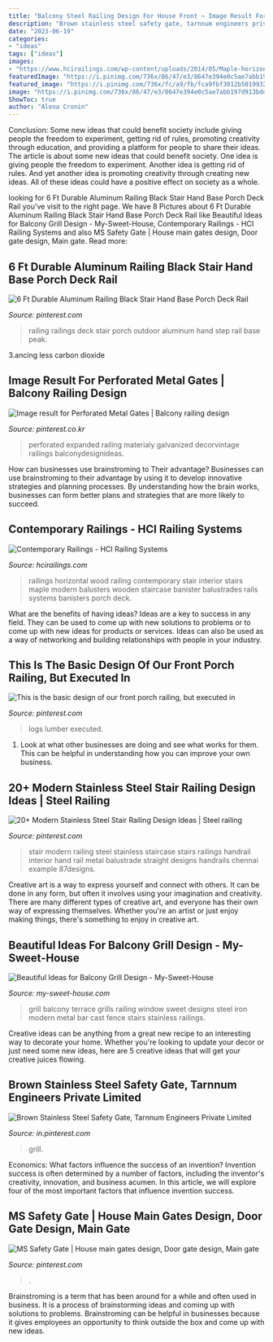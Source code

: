 ```yaml
---
title: "Balcony Steel Railing Design For House Front ~ Image Result For Perforated Metal Gates"
description: "Brown stainless steel safety gate, tarnnum engineers private limited"
date: "2023-06-19"
categories:
- "ideas"
tags: ["ideas"]
images:
- "https://www.hcirailings.com/wp-content/uploads/2014/05/Maple-horizontal-wood.jpg"
featuredImage: "https://i.pinimg.com/736x/86/47/e3/8647e394e0c5ae7abb197d913bdde6b5.jpg"
featured_image: "https://i.pinimg.com/736x/fc/a9/fb/fca9fbf3012b5019932b963be04d163a.jpg"
image: "https://i.pinimg.com/736x/86/47/e3/8647e394e0c5ae7abb197d913bdde6b5.jpg"
ShowToc: true
author: "Alena Cronin"
---
```



Conclusion: Some new ideas that could benefit society include giving people the freedom to experiment, getting rid of rules, promoting creativity through education, and providing a platform for people to share their ideas.
The article is about some new ideas that could benefit society. One idea is giving people the freedom to experiment. Another idea is getting rid of rules. And yet another idea is promoting creativity through creating new ideas. All of these ideas could have a positive effect on society as a whole.

	

		
looking for 6 Ft Durable Aluminum Railing Black Stair Hand Base Porch Deck Rail you've visit to the right page. We have 8 Pictures about 6 Ft Durable Aluminum Railing Black Stair Hand Base Porch Deck Rail like Beautiful Ideas for Balcony Grill Design - My-Sweet-House, Contemporary Railings - HCI Railing Systems and also MS Safety Gate | House main gates design, Door gate design, Main gate. Read more:
		
    
## 6 Ft Durable Aluminum Railing Black Stair Hand Base Porch Deck Rail

<img loading=lazy src="https://i.pinimg.com/736x/2d/19/a7/2d19a7731d203f0703e3d4ed99fb3526.jpg" onerror="this.onerror=null;this.src='https://tse1.mm.bing.net/th?id=OIP.RXCLTr9t9g84WNtdWfvFVAHaHa&amp;pid=15.1';" alt="6 Ft Durable Aluminum Railing Black Stair Hand Base Porch Deck Rail">

_Source: pinterest.com_

>railing railings deck stair porch outdoor aluminum hand step rail base peak. 

	

3.ancing less carbon dioxide 

    
## Image Result For Perforated Metal Gates | Balcony Railing Design

<img loading=lazy src="https://i.pinimg.com/736x/61/21/5b/61215bb3fc5123bafe4f65f7c289572f.jpg" onerror="this.onerror=null;this.src='https://tse2.mm.bing.net/th?id=OIP.ONEa2Gr-mJby43Uo4k038gAAAA&amp;pid=15.1';" alt="Image result for Perforated Metal Gates | Balcony railing design">

_Source: pinterest.co.kr_

>perforated expanded railing materialy galvanized decorvintage railings balconydesignideas. 

	

How can businesses use brainstroming to Their advantage?
Businesses can use brainstroming to their advantage by using it to develop innovative strategies and planning processes. By understanding how the brain works, businesses can form better plans and strategies that are more likely to succeed.

    
## Contemporary Railings - HCI Railing Systems

<img loading=lazy src="https://www.hcirailings.com/wp-content/uploads/2014/05/Maple-horizontal-wood.jpg" onerror="this.onerror=null;this.src='https://tse2.mm.bing.net/th?id=OIP.JKvFapr2B84IeLmeZc9PawHaE7&amp;pid=15.1';" alt="Contemporary Railings - HCI Railing Systems">

_Source: hcirailings.com_

>railings horizontal wood railing contemporary stair interior stairs maple modern balusters wooden staircase banister balustrades rails systems banisters porch deck. 

	

What are the benefits of having ideas?
Ideas are a key to success in any field. They can be used to come up with new solutions to problems or to come up with new ideas for products or services. Ideas can also be used as a way of networking and building relationships with people in your industry.

    
## This Is The Basic Design Of Our Front Porch Railing, But Executed In

<img loading=lazy src="https://i.pinimg.com/736x/5a/5c/84/5a5c84304881594b3837b91faa2f27ef.jpg" onerror="this.onerror=null;this.src='https://tse1.mm.bing.net/th?id=OIP.2nFDPZ6EsTUlvWc6amqRKwHaLF&amp;pid=15.1';" alt="This is the basic design of our front porch railing, but executed in">

_Source: pinterest.com_

>logs lumber executed. 

	

1. Look at what other businesses are doing and see what works for them. This can be helpful in understanding how you can improve your own business. 

    
## 20+ Modern Stainless Steel Stair Railing Design Ideas | Steel Railing

<img loading=lazy src="https://i.pinimg.com/736x/86/47/e3/8647e394e0c5ae7abb197d913bdde6b5.jpg" onerror="this.onerror=null;this.src='https://tse1.mm.bing.net/th?id=OIP.8ikiskagKYSHMEZLUo1r5AHaJ4&amp;pid=15.1';" alt="20+ Modern Stainless Steel Stair Railing Design Ideas | Steel railing">

_Source: pinterest.com_

>stair modern railing steel stainless staircase stairs railings handrail interior hand rail metal balustrade straight designs handrails chennai example 87designs. 

	

Creative art is a way to express yourself and connect with others. It can be done in any form, but often it involves using your imagination and creativity. There are many different types of creative art, and everyone has their own way of expressing themselves. Whether you're an artist or just enjoy making things, there's something to enjoy in creative art.

    
## Beautiful Ideas For Balcony Grill Design - My-Sweet-House

<img loading=lazy src="https://my-sweet-house.com/wp-content/uploads/2014/06/balcony-grill-design-2.jpg" onerror="this.onerror=null;this.src='https://tse2.mm.bing.net/th?id=OIP.lrv42FsmneTyO0GZTaywiwHaFt&amp;pid=15.1';" alt="Beautiful Ideas for Balcony Grill Design - My-Sweet-House">

_Source: my-sweet-house.com_

>grill balcony terrace grills railing window sweet designs steel iron modern metal bar cast fence stairs stainless railings. 

	

Creative ideas can be anything from a great new recipe to an interesting way to decorate your home. Whether you're looking to update your decor or just need some new ideas, here are 5 creative ideas that will get your creative juices flowing.

    
## Brown Stainless Steel Safety Gate, Tarnnum Engineers Private Limited

<img loading=lazy src="https://i.pinimg.com/736x/fc/a9/fb/fca9fbf3012b5019932b963be04d163a.jpg" onerror="this.onerror=null;this.src='https://tse4.mm.bing.net/th?id=OIP.a1K6vLkSLQ0CSeV0VFLmngAAAA&amp;pid=15.1';" alt="Brown Stainless Steel Safety Gate, Tarnnum Engineers Private Limited">

_Source: in.pinterest.com_

>grill. 

	

Economics: What factors influence the success of an invention?
Invention success is often determined by a number of factors, including the inventor's creativity, innovation, and business acumen. In this article, we will explore four of the most important factors that influence invention success.

    
## MS Safety Gate | House Main Gates Design, Door Gate Design, Main Gate

<img loading=lazy src="https://i.pinimg.com/736x/1a/89/c1/1a89c11d450dfb0f9b53a8b256af34a7.jpg" onerror="this.onerror=null;this.src='https://tse3.mm.bing.net/th?id=OIP.9PXlKZy5_7UJikmtlGhOFgHaNK&amp;pid=15.1';" alt="MS Safety Gate | House main gates design, Door gate design, Main gate">

_Source: pinterest.com_

>. 

	

Brainstroming is a term that has been around for a while and often used in business. It is a process of brainstorming ideas and coming up with solutions to problems. Brainstroming can be helpful in businesses because it gives employees an opportunity to think outside the box and come up with new ideas.

